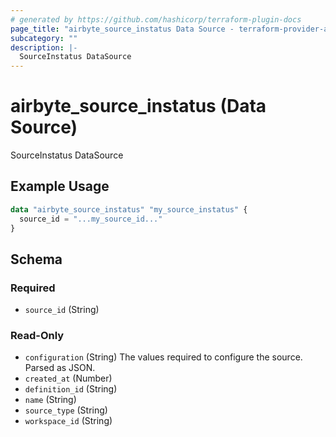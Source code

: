 ```yaml
---
# generated by https://github.com/hashicorp/terraform-plugin-docs
page_title: "airbyte_source_instatus Data Source - terraform-provider-airbyte"
subcategory: ""
description: |-
  SourceInstatus DataSource
---
```


# airbyte_source_instatus (Data Source)

SourceInstatus DataSource

## Example Usage

```terraform
data "airbyte_source_instatus" "my_source_instatus" {
  source_id = "...my_source_id..."
}
```

<!-- schema generated by tfplugindocs -->
## Schema

### Required

- `source_id` (String)

### Read-Only

- `configuration` (String) The values required to configure the source. Parsed as JSON.
- `created_at` (Number)
- `definition_id` (String)
- `name` (String)
- `source_type` (String)
- `workspace_id` (String)
